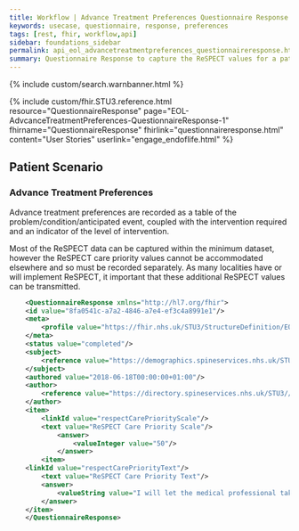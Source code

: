 ```yaml
---
title: Workflow | Advance Treatment Preferences Questionnaire Response
keywords: usecase, questionnaire, response, preferences
tags: [rest, fhir, workflow,api]
sidebar: foundations_sidebar
permalink: api_eol_advancetreatmentpreferences_questionnaireresponse.html
summary: Questionnaire Response to capture the ReSPECT values for a patient.
---
```

{% include custom/search.warnbanner.html %}

{% include custom/fhir.STU3.reference.html resource="QuestionnaireResponse" page="EOL-AdvcanceTreatmentPreferences-QuestionnaireResponse-1" fhirname="QuestionnaireResponse" fhirlink="questionnaireresponse.html" content="User Stories" userlink="engage_endoflife.html" %}

## Patient Scenario ##

### Advance Treatment Preferences ###

Advance treatment preferences are recorded as a table of the problem/condition/anticipated event, coupled with the intervention required and an indicator of the level of intervention.

Most of the ReSPECT data can be captured within the minimum dataset, however the ReSPECT care priority values cannot be accommodated elsewhere and so must be recorded separately.  As many localities have or will implement ReSPECT, it important that these additional ReSPECT values can be transmitted.

```xml
    <QuestionnaireResponse xmlns="http://hl7.org/fhir">
	<id value="8fa0541c-a7a2-4846-a7e4-ef3c4a8991e1"/>
	<meta>
		<profile value="https://fhir.nhs.uk/STU3/StructureDefinition/EOL-AdvanceTreatmentPreferences-QuestionnaireResponse-1"/>
	</meta>
	<status value="completed"/>
	<subject> 
		<reference value="https://demographics.spineservices.nhs.uk/STU3/CareConnect-Patient-1/6101231234"/> 
	</subject> 
	<authored value="2018-06-18T00:00:00+01:00"/> 
	<author> 
		<reference value="https://directory.spineservices.nhs.uk/STU3//CareConnect-Practitioner-1/12345678"/> 
	</author> 
	<item> 
		<linkId value="respectCarePriorityScale"/> 
		<text value="ReSPECT Care Priority Scale"/> 
			<answer> 
				<valueInteger value="50"/> 
			</answer> 
		<item> 
	<linkId value="respectCarePriorityText"/> 
		<text value="ReSPECT Care Priority Text"/> 
		<answer> 
			<valueString value="I will let the medical professional take the decision"/> 
		</answer> 
	</item>
	</QuestionnaireResponse>
```


